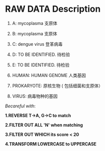 # RAW DATA Description

1. A: mycoplasma 支原体

2. B: mycoplasma 支原体

3. C: dengue virus 登革病毒

4. D: TO BE IDENTIFIED. 待检验

5. E: TO BE IDENTIFIED. 待检验

6. HUMAN: HUMAN GENOME 人类基因

7. PROKARYOTE: 原核生物 ( 包括细菌和支原体）

8. VIRUS: 病毒物种的基因 

*Becareful with*:

**1.REVERSE T->A, G->C to match**

**2.FILTER OUT ALL 'N' when matching**

**3.FILTER OUT WHICH its score < 20**

**4.TRANSFORM LOWERCASE to UPPERCASE**
